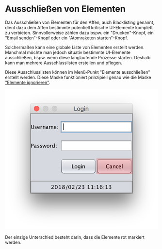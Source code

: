 # Ausschließen von Elementen

Das Ausschließen von Elementen für den Affen, auch Blacklisting genannt, dient dazu dem Affen bestimmte potentiell kritische UI-Elemente komplett zu verbieten.
Sinnvollerweise zählen dazu bspw. ein "Drucken"-Knopf, ein "Email senden"-Knopf oder ein "Atomraketen starten"-Knopf.  

Solchermaßen kann eine globale Liste von Elementen erstellt werden.
Manchmal möchte man jedoch situativ bestimmte UI-Elemente ausschließen, bspw. wenn diese langlaufende Prozesse starten.
Deshalb kann man mehrere Ausschlusslisten erstellen und pflegen.

Diese Ausschlusslisten können im Menü-Punkt "Elemente ausschließen" erstellt werden.
Diese Maske funktioniert prinzipiell genau wie die Maske ["Elemente ignorieren"](../replay/ui-elemente-ignorieren.md).

![SUT mit markiertem Knopf](blacklisting-1.png)

Der einzige Unterschied besteht darin, dass die Elemente rot markiert werden.

